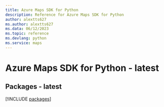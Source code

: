 ```yaml
---
title: Azure Maps SDK for Python
description: Reference for Azure Maps SDK for Python
author: alextts627
ms.author: alextts627
ms.data: 06/12/2023
ms.topic: reference
ms.devlang: python
ms.service: maps
---
```

# Azure Maps SDK for Python - latest
## Packages - latest
[!INCLUDE [packages](maps-index.md)]